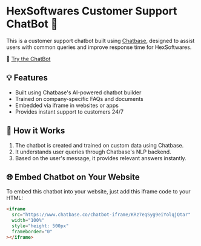 # HexSoftwares Customer Support ChatBot 🤖

This is a customer support chatbot built using [Chatbase](https://www.chatbase.co/), designed to assist users with common queries and improve response time for HexSoftwares.

🔗 [Try the ChatBot](https://www.chatbase.co/chatbot-iframe/KRz7eqSyg9eiYolqjQtar)

## 💡 Features

- Built using Chatbase's AI-powered chatbot builder
- Trained on company-specific FAQs and documents
- Embedded via iframe in websites or apps
- Provides instant support to customers 24/7

## 📌 How it Works

1. The chatbot is created and trained on custom data using Chatbase.
2. It understands user queries through Chatbase's NLP backend.
3. Based on the user's message, it provides relevant answers instantly.

## 🌐 Embed Chatbot on Your Website

To embed this chatbot into your website, just add this iframe code to your HTML:

```html
<iframe
  src="https://www.chatbase.co/chatbot-iframe/KRz7eqSyg9eiYolqjQtar"
  width="100%"
  style="height: 500px"
  frameborder="0"
></iframe>
